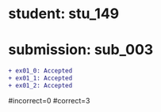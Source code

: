 # student: stu_149
# submission: sub_003

```diff
+ ex01_0: Accepted
+ ex01_1: Accepted
+ ex01_2: Accepted
```
#incorrect=0
#correct=3
